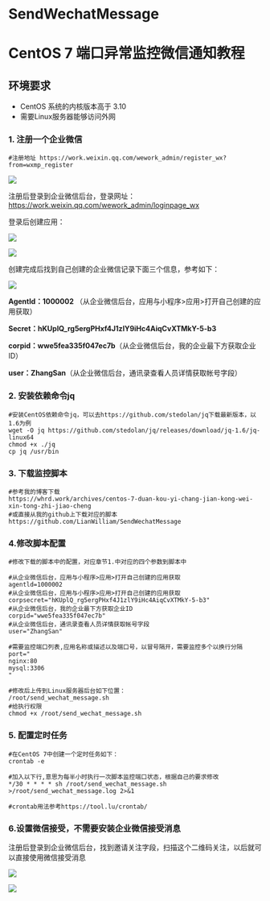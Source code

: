 # SendWechatMessage

# CentOS 7 端口异常监控微信通知教程

## 环境要求

- CentOS 系统的内核版本高于 3.10 
- 需要Linux服务器能够访问外网

### 1. 注册一个企业微信

   ```shell
#注册地址 https://work.weixin.qq.com/wework_admin/register_wx?from=wxmp_register
   ```

![](https://ws1.sinaimg.cn/large/73087adegy1fytdlcpjxxj20rh0go0tw.jpg)

注册后登录到企业微信后台，登录网址：https://work.weixin.qq.com/wework_admin/loginpage_wx

登录后创建应用：

![](https://ws1.sinaimg.cn/large/73087adegy1fyte6cewruj20vy0fq0ty.jpg)

![](https://ws1.sinaimg.cn/large/73087adegy1fytp9p1tupj20uu0g5jrt.jpg)

创建完成后找到自己创建的企业微信记录下面三个信息，参考如下：

![](https://ws1.sinaimg.cn/large/73087adegy1fytpag87rdj20v30fjmy9.jpg)

**AgentId：1000002** （从企业微信后台，应用与小程序>应用>打开自己创建的应用获取）

**Secret：hKUplQ_rg5ergPHxf4J1zlY9iHc4AiqCvXTMkY-5-b3**

**corpid：wwe5fea335f047ec7b**（从企业微信后台，我的企业最下方获取企业ID）

**user：ZhangSan**（从企业微信后台，通讯录查看人员详情获取帐号字段）



### 2. 安装依赖命令jq

```shell
#安装CentOS依赖命令jq，可以去https://github.com/stedolan/jq下载最新版本，以1.6为例
wget -O jq https://github.com/stedolan/jq/releases/download/jq-1.6/jq-linux64
chmod +x ./jq
cp jq /usr/bin
```

### 3. 下载监控脚本

   ```shell
#参考我的博客下载
https://whrd.work/archives/centos-7-duan-kou-yi-chang-jian-kong-wei-xin-tong-zhi-jiao-cheng
#或直接从我的github上下载对应的脚本
https://github.com/LianWilliam/SendWechatMessage
   ```

### 4.修改脚本配置

```shell
#修改下载的脚本中的配置，对应章节1.中对应的四个参数到脚本中

#从企业微信后台，应用与小程序>应用>打开自己创建的应用获取
agentld=1000002
#从企业微信后台，应用与小程序>应用>打开自己创建的应用获取
corpsecret="hKUplQ_rg5ergPHxf4J1zlY9iHc4AiqCvXTMkY-5-b3"
#从企业微信后台，我的企业最下方获取企业ID
corpid="wwe5fea335f047ec7b"
#从企业微信后台，通讯录查看人员详情获取帐号字段
user="ZhangSan"

#需要监控端口列表,应用名称或描述以及端口号，以冒号隔开，需要监控多个以换行分隔
port="
nginx:80
mysql:3306
"

#修改后上传到Linux服务器后台如下位置：
/root/send_wechat_message.sh
#给执行权限
chmod +x /root/send_wechat_message.sh
```



### 5. 配置定时任务

   ```shell
#在CentOS 7中创建一个定时任务如下：
crontab -e

#加入以下行,意思为每半小时执行一次脚本监控端口状态，根据自己的要求修改
*/30 * * * * sh /root/send_wechat_message.sh >/root/send_wechat_message.log 2>&1

#crontab用法参考https://tool.lu/crontab/
   ```



### 6.设置微信接受，不需要安装企业微信接受消息

注册后登录到企业微信后台，找到邀请关注字段，扫描这个二维码关注，以后就可以直接使用微信接受消息

![](https://ws1.sinaimg.cn/large/73087adegy1fytln0fd4bj20wp0gj0uo.jpg)

![](https://ws1.sinaimg.cn/large/73087adegy1fytpb8kuyhj20k00gv0tj.jpg)